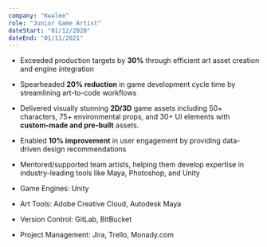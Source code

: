 ```yaml
---
company: "Kwalee"
role: "Junior Game Artist"
dateStart: "01/12/2020"
dateEnd: "01/11/2021"
---
```


-   Exceeded production targets by **30%** through efficient art asset creation and engine integration
-   Spearheaded **20% reduction** in game development cycle time by streamlining art-to-code workflows
-   Delivered visually stunning **2D/3D** game assets including 50+ characters, 75+ environmental props, and 30+ UI elements with **custom-made and pre-built** assets.
-   Enabled **10% improvement** in user engagement by providing data-driven design recommendations
-   Mentored/supported team artists, helping them develop expertise in industry-leading tools like Maya, Photoshop, and Unity

-   Game Engines: Unity
-   Art Tools: Adobe Creative Cloud, Autodesk Maya
-   Version Control: GitLab, BitBucket
-   Project Management: Jira, Trello, Monady.com